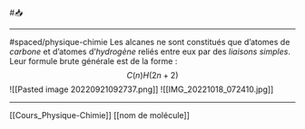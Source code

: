 #📥 
___
#spaced/physique-chimie
Les alcanes ne sont constitués que d’atomes de *carbone* et d’atomes d’*hydrogène* reliés entre eux par des *liaisons simples*. Leur formule brute générale est de la forme : $$C(n)H(2n+2)$$![[Pasted image 20220921092737.png]]
![[IMG_20221018_072410.jpg]]

---
[[Cours_Physique-Chimie]] [[nom de molécule]]